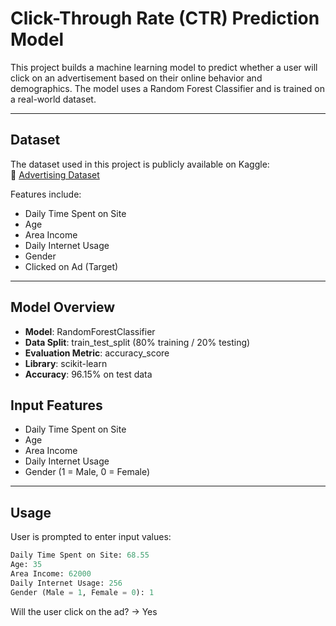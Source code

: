 # Click-Through Rate (CTR) Prediction Model

This project builds a machine learning model to predict whether a user will click on an advertisement based on their online behavior and demographics. The model uses a Random Forest Classifier and is trained on a real-world dataset.

---

## Dataset

The dataset used in this project is publicly available on Kaggle:  
🔗 [Advertising Dataset](https://www.kaggle.com/datasets/gauravduttakiit/clickthrough-rate-prediction)

Features include:

- Daily Time Spent on Site
- Age
- Area Income
- Daily Internet Usage
- Gender
- Clicked on Ad (Target)

---

## Model Overview

- **Model**: RandomForestClassifier
- **Data Split**: train_test_split (80% training / 20% testing)
- **Evaluation Metric**: accuracy_score
- **Library**: scikit-learn
- **Accuracy**: 96.15% on test data

## Input Features

- Daily Time Spent on Site
- Age
- Area Income
- Daily Internet Usage
- Gender (1 = Male, 0 = Female)

---

## Usage

User is prompted to enter input values:

```python
Daily Time Spent on Site: 68.55
Age: 35
Area Income: 62000
Daily Internet Usage: 256
Gender (Male = 1, Female = 0): 1
```

Will the user click on the ad? → Yes
